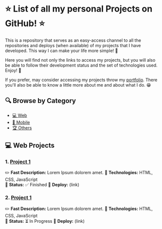 # ⭐ List of all my personal Projects on GitHub! ⭐

This is a repository that serves as an easy-access channel to all the repositories and deploys (when available) of my projects that I have developed. This way I can make your life more simple! 🎯

Here you will find not only the links to access my projects, but you will also be able to follow their development status and the set of technologies used. Enjoy! 🎉

If you prefer, may consider accessing my projects throw my [portfolio](https://pebarros.vercel.app). There you'll also be able to know a little more about me and about what I do. 😁

## 🔍 Browse by Category
- [💻 Web](#-web-projects)  
- [📱 Mobile](#-mobile-projects) 
- [🏆 Others](#-other-projects)

## 💻 Web Projects

### 1. [Project 1](https://github.com/seu-usuario/nome-do-projeto-1)
✏️ **Fast Description:** Lorem Ipsum dolorem amet. 
🔧 **Technologies:** HTML, CSS, JavaScript  
🚀 **Status:** ✅ Finished
🔗 **Deploy:** (link)

### 2. [Project 1](https://github.com/seu-usuario/nome-do-projeto-1)
✏️ **Fast Description:** Lorem Ipsum dolorem amet. 
🔧 **Technologies:** HTML, CSS, JavaScript  
🚀 **Status:** ⏳ In Progress
🔗 **Deploy:** (link)

